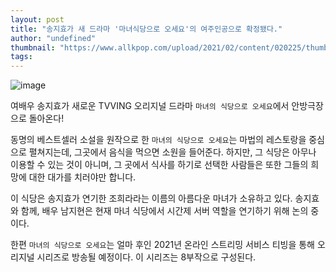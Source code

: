 ```yaml
---
layout: post
title: "송지효가 새 드라마 '마녀식당으로 오세요'의 여주인공으로 확정됐다."
author: "undefined"
thumbnail: "https://www.allkpop.com/upload/2021/02/content/020225/thumb/1612250723-20210201-songjihyo.jpg"
tags: 
---
```



![image](https://www.allkpop.com/upload/2021/02/content/020225/1612250723-20210201-songjihyo.jpg)

여배우 송지효가 새로운 TVVING 오리지널 드라마 `마녀의 식당으로 오세요`에서 안방극장으로 돌아온다!

동명의 베스트셀러 소설을 원작으로 한 `마녀의 식당으로 오세요`는 마법의 레스토랑을 중심으로 펼쳐지는데, 그곳에서 음식을 먹으면 소원을 들어준다. 하지만, 그 식당은 아무나 이용할 수 있는 것이 아니며, 그 곳에서 식사를 하기로 선택한 사람들은 또한 그들의 희망에 대한 대가를 치러야만 합니다.

이 식당은 송지효가 연기한 조희라라는 이름의 아름다운 마녀가 소유하고 있다. 송지효와 함께, 배우 남지현은 현재 마녀 식당에서 시간제 서버 역할을 연기하기 위해 논의 중이다.

한편 `마녀의 식당으로 오세요`는 얼마 후인 2021년 온라인 스트리밍 서비스 티빙을 통해 오리지널 시리즈로 방송될 예정이다. 이 시리즈는 8부작으로 구성된다.